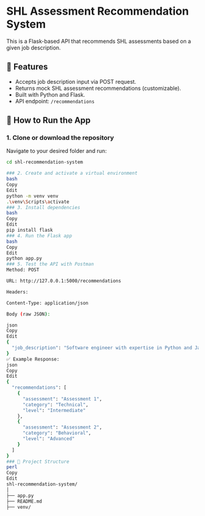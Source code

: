 # SHL Assessment Recommendation System

This is a Flask-based API that recommends SHL assessments based on a given job description.

## 📌 Features

- Accepts job description input via POST request.
- Returns mock SHL assessment recommendations (customizable).
- Built with Python and Flask.
- API endpoint: `/recommendations`

## 🚀 How to Run the App

### 1. Clone or download the repository

Navigate to your desired folder and run:

```bash
cd shl-recommendation-system

### 2. Create and activate a virtual environment
bash
Copy
Edit
python -m venv venv
.\venv\Scripts\activate
### 3. Install dependencies
bash
Copy
Edit
pip install flask
### 4. Run the Flask app
bash
Copy
Edit
python app.py
### 5. Test the API with Postman
Method: POST

URL: http://127.0.0.1:5000/recommendations

Headers:

Content-Type: application/json

Body (raw JSON):

json
Copy
Edit
{
  "job_description": "Software engineer with expertise in Python and JavaScript"
}
✅ Example Response:
json
Copy
Edit
{
  "recommendations": [
    {
      "assessment": "Assessment 1",
      "category": "Technical",
      "level": "Intermediate"
    },
    {
      "assessment": "Assessment 2",
      "category": "Behavioral",
      "level": "Advanced"
    }
  ]
}
### 📁 Project Structure
perl
Copy
Edit
shl-recommendation-system/
│
├── app.py
├── README.md
├── venv/
